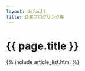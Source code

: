```yaml
---
layout: default
title: 企業ブログリンク集
---
```


<h1>{{ page.title }}</h1>

{% include article_list.html %}
